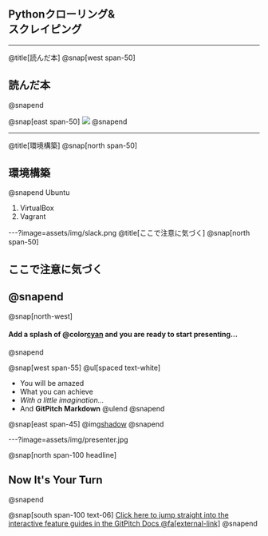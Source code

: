 ## Pythonクローリング&<br>スクレイピング

---
@title[読んだ本]
@snap[west span-50]
## 読んだ本
@snapend

@snap[east span-50]
![](https://images-na.ssl-images-amazon.com/images/I/61%2BeYUm8CNL.jpg)
@snapend

---
@title[環境構築]
@snap[north span-50]
## 環境構築
@snapend
Ubuntu
1. VirtualBox
1. Vagrant

---?image=assets/img/slack.png
@title[ここで注意に気づく]
@snap[north span-50]
## ここで注意に気づく
@snapend
---
@snap[north-west]
#### Add a splash of @color[cyan](**color**) and you are ready to start presenting...
@snapend

@snap[west span-55]
@ul[spaced text-white]
- You will be amazed
- What you can achieve
- *With a little imagination...*
- And **GitPitch Markdown**
@ulend
@snapend

@snap[east span-45]
@img[shadow](assets/img/conference.png)
@snapend

---?image=assets/img/presenter.jpg

@snap[north span-100 headline]
## Now It's Your Turn
@snapend

@snap[south span-100 text-06]
[Click here to jump straight into the interactive feature guides in the GitPitch Docs @fa[external-link]](https://gitpitch.com/docs/getting-started/tutorial/)
@snapend
